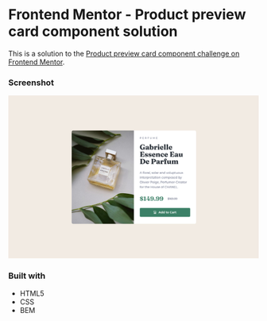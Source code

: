 # Frontend Mentor - Product preview card component solution

This is a solution to the [Product preview card component challenge on Frontend Mentor](https://www.frontendmentor.io/challenges/product-preview-card-component-GO7UmttRfa).

### Screenshot

![](./final.png)

### Built with

- HTML5
- CSS
- BEM
